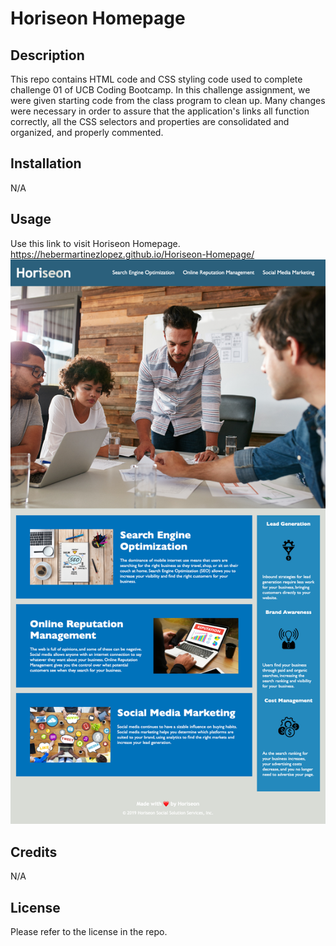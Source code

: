 # Horiseon Homepage

## Description
This repo contains HTML code and CSS styling code used to complete challenge 01 of UCB Coding Bootcamp. In this challenge assignment, we were given starting code from the class program to clean up. Many changes were necessary in order to assure that the application's links all function correctly, all the CSS selectors and properties are consolidated and organized, and properly commented.
 
 ## Installation 
 N/A
 
 ## Usage
 Use this link to visit Horiseon Homepage. 
https://hebermartinezlopez.github.io/Horiseon-Homepage/
 ![alt text](assets/images/127.0.0.1_5500_index.html.png)
 
 
 ## Credits 
 N/A
 
 ## License
 Please refer to the license in the repo. 
